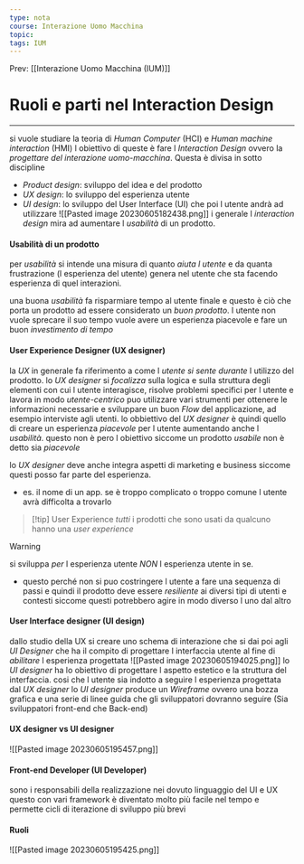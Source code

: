 ```yaml
---
type: nota
course: Interazione Uomo Macchina
topic: 
tags: IUM
---
```


Prev: [[Interazione Uomo Macchina (IUM)]]

# Ruoli e parti nel Interaction Design
---
si vuole studiare la teoria di _Human Computer_ (HCI) e _Human machine interaction_ (HMI) l obiettivo di queste è fare l _Interaction Design_ ovvero la _progettare del interazione uomo-macchina_. Questa è divisa in sotto discipline
- _Product design_: sviluppo del idea e del prodotto
- _UX design_: lo sviluppo del esperienza utente
- _UI design_: lo sviluppo del User Interface (UI) che poi l utente andrà ad utilizzare
![[Pasted image 20230605182438.png]]
i generale l _interaction design_ mira ad aumentare l _usabilità_ di un prodotto.

#### Usabilità di un prodotto 
per _usabilità_ si intende una misura di quanto _aiuta l utente_ e da quanta frustrazione (l esperienza del utente) genera nel utente che sta facendo esperienza di quel interazioni.

una buona _usabilità_ fa risparmiare tempo al utente finale e questo è ciò che porta un prodotto ad essere considerato un _buon prodotto_. l utente non vuole sprecare il suo tempo vuole avere un esperienza piacevole e fare un buon _investimento di tempo_


#### User Experience Designer (UX designer)
la _UX_ in generale fa riferimento a come l _utente si sente durante_ l utilizzo del prodotto.
lo _UX designer_ si _focalizza_ sulla logica e sulla struttura degli elementi con cui l utente interagisce, risolve problemi specifici per l utente e lavora in modo _utente-centrico_
puo utilizzare vari strumenti per ottenere le informazioni necessarie e sviluppare un buon _Flow_ del applicazione, ad esempio interviste agli utenti.
lo obbiettivo del _UX designer_ è quindi quello di creare un esperienza _piacevole_ per l utente aumentando anche l _usabilità_.
questo non è pero l obiettivo siccome un prodotto _usabile_ non è detto sia _piacevole_

lo _UX designer_ deve anche integra aspetti di marketing e business siccome questi posso far parte del esperienza. 
- es.  il nome di un app. se è troppo complicato o troppo comune l utente avrà difficolta a trovarlo


> [!tip] User Experience
> _tutti_ i prodotti che sono usati da qualcuno hanno una _user experience_  

> [!warning]
>  si sviluppa _per_ l esperienza utente _NON_ l esperienza utente in se. 
>  - questo perché non si puo costringere l utente a fare una sequenza di passi e quindi il prodotto deve essere _resiliente_ ai diversi tipi di utenti e contesti siccome questi potrebbero agire in modo diverso l uno dal altro


#### User Interface designer (UI design)
dallo studio della UX si creare uno schema di interazione che si dai poi agli _UI Designer_  che ha il compito di progettare l interfaccia utente al fine di _abilitare_ l esperienza progettata 
![[Pasted image 20230605194025.png]]
lo _UI designer_ ha lo obiettivo di progettare l aspetto estetico e la struttura del interfaccia. cosi che l utente sia indotto a seguire l esperienza progettata dal _UX designer_
lo _UI designer_ produce un _Wireframe_ ovvero una bozza grafica e una serie di linee guida che gli sviluppatori dovranno seguire (Sia sviluppatori front-end che Back-end)


#### UX designer vs UI designer
![[Pasted image 20230605195457.png]]

#### Front-end Developer (UI Developer)
sono i responsabili della realizzazione nei dovuto linguaggio del UI e UX 
questo con vari framework è diventato molto più facile nel tempo e permette cicli di iterazione di sviluppo più brevi

#### Ruoli 
![[Pasted image 20230605195425.png]]